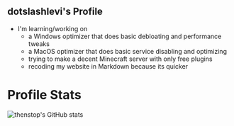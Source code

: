 ## dotslashlevi's Profile
- I'm learning/working on
  - a Windows optimizer that does basic debloating and performance tweaks
  - a MacOS optimizer that does basic service disabling and optimizing
  - trying to make a decent Minecraft server with only free plugins
  - recoding my website in Markdown because its quicker

# Profile Stats
![thenstop's GitHub stats](https://github-readme-stats.vercel.app/api?username=thenstop&count_private=true&theme=transparent)
